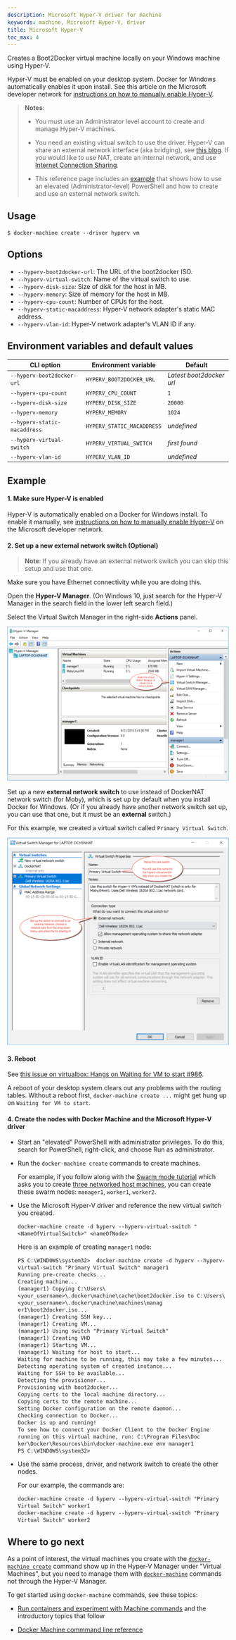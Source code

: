 ```yaml
---
description: Microsoft Hyper-V driver for machine
keywords: machine, Microsoft Hyper-V, driver
title: Microsoft Hyper-V
toc_max: 4
---
```


Creates a Boot2Docker virtual machine locally on your Windows machine
using Hyper-V.

Hyper-V must be enabled on your desktop system. Docker for Windows automatically
enables it upon install. See this article on the Microsoft developer network for
[instructions on how to manually enable
Hyper-V](https://msdn.microsoft.com/en-us/virtualization/hyperv_on_windows/quick_start/walkthrough_install).

> **Notes**:
>
> * You must use an Administrator level account to create and manage Hyper-V machines.
>
>* You need an existing virtual switch to use the
> driver. Hyper-V can share an external network interface (aka
> bridging), see [this blog](http://blogs.technet.com/b/canitpro/archive/2014/03/11/step-by-step-enabling-hyper-v-for-use-on-windows-8-1.aspx).
> If you would like to use NAT, create an internal network, and use
> [Internet Connection Sharing](http://www.packet6.com/allowing-windows-8-1-hyper-v-vm-to-work-with-wifi/).
>
> * This reference page includes an [example](hyper-v.md#example) that shows how to use an elevated (Administrator-level) PowerShell and how to create and use an external network switch.

## Usage

    $ docker-machine create --driver hyperv vm

## Options

-   `--hyperv-boot2docker-url`: The URL of the boot2docker ISO.
-   `--hyperv-virtual-switch`: Name of the virtual switch to use.
-   `--hyperv-disk-size`: Size of disk for the host in MB.
-   `--hyperv-memory`: Size of memory for the host in MB.
-   `--hyperv-cpu-count`: Number of CPUs for the host.
-   `--hyperv-static-macaddress`: Hyper-V network adapter's static MAC address.
-   `--hyperv-vlan-id`: Hyper-V network adapter's VLAN ID if any.

## Environment variables and default values

| CLI option                   | Environment variable       | Default                  |
| ---------------------------- | -------------------------- | ------------------------ |
| `--hyperv-boot2docker-url`   | `HYPERV_BOOT2DOCKER_URL`   | _Latest boot2docker url_ |
| `--hyperv-cpu-count`         | `HYPERV_CPU_COUNT`         | `1`                      |
| `--hyperv-disk-size`         | `HYPERV_DISK_SIZE`         | `20000`                  |
| `--hyperv-memory`            | `HYPERV_MEMORY`            | `1024`                   |
| `--hyperv-static-macaddress` | `HYPERV_STATIC_MACADDRESS` | _undefined_              |
| `--hyperv-virtual-switch`    | `HYPERV_VIRTUAL_SWITCH`    | _first found_            |
| `--hyperv-vlan-id`           | `HYPERV_VLAN_ID`           | _undefined_              |

## Example

#### 1. Make sure Hyper-V is enabled

 Hyper-V is automatically enabled on a Docker for Windows install. To enable it manually, see [instructions on how to manually enable Hyper-V](https://msdn.microsoft.com/en-us/virtualization/hyperv_on_windows/quick_start/walkthrough_install) on the Microsoft developer network.

#### 2. Set up a new external network switch (Optional)

> **Note**: If you already have an external network switch you can skip this setup and use that one.

Make sure you have Ethernet connectivity while you are doing this.

Open the **Hyper-V Manager**. (On Windows 10, just search for the Hyper-V Manager in the search field in the lower left search field.)

Select the Virtual Switch Manager in the right-side **Actions** panel.

![Hyper-V manager](../img/hyperv-manager.png)

Set up a new **external network switch** to use instead of DockerNAT network switch (for Moby), which is set up by default when you install Docker for Windows. (Or if you already have another network switch set up, you can use that one, but it must be an **external** switch.)

For this example, we created a virtual switch called `Primary Virtual Switch`.

![Defining a new virtual switch](../img/hyperv-network-switch.png)

#### 3. Reboot

  See [this issue on virtualbox: Hangs on Waiting for VM to start #986](https://github.com/docker/machine/issues/986).

  A reboot of your desktop system clears out any problems with the routing tables. Without a reboot first, `docker-machine create ...` might get hung up on `Waiting for VM to start`.

#### 4. Create the nodes with Docker Machine and the Microsoft Hyper-V driver

* Start an "elevated" PowerShell with administrator privileges. To do this, search for PowerShell, right-click, and choose Run as administrator.

* Run the `docker-machine create` commands to create machines.

    For example, if you follow along with the [Swarm mode
tutorial](/engine/swarm/swarm-tutorial/index.md) which asks you to create [three
networked host
machines](/engine/swarm/swarm-tutorial/index.md#three-networked-host-machines),
you can create these swarm nodes: `manager1`, `worker1`, `worker2`.

*   Use the Microsoft Hyper-V driver and reference the new virtual switch you created.

    ```shell
    docker-machine create -d hyperv --hyperv-virtual-switch "<NameOfVirtualSwitch>" <nameOfNode>
    ```

    Here is an example of creating `manager1` node:

    ```shell
    PS C:\WINDOWS\system32>  docker-machine create -d hyperv --hyperv-virtual-switch "Primary Virtual Switch" manager1
    Running pre-create checks...
    Creating machine...
    (manager1) Copying C:\Users\<your_username>\.docker\machine\cache\boot2docker.iso to C:\Users\<your_username>\.docker\machine\machines\manag
    er1\boot2docker.iso...
    (manager1) Creating SSH key...
    (manager1) Creating VM...
    (manager1) Using switch "Primary Virtual Switch"
    (manager1) Creating VHD
    (manager1) Starting VM...
    (manager1) Waiting for host to start...
    Waiting for machine to be running, this may take a few minutes...
    Detecting operating system of created instance...
    Waiting for SSH to be available...
    Detecting the provisioner...
    Provisioning with boot2docker...
    Copying certs to the local machine directory...
    Copying certs to the remote machine...
    Setting Docker configuration on the remote daemon...
    Checking connection to Docker...
    Docker is up and running!
    To see how to connect your Docker Client to the Docker Engine running on this virtual machine, run: C:\Program Files\Doc
    ker\Docker\Resources\bin\docker-machine.exe env manager1
    PS C:\WINDOWS\system32>
    ```
*   Use the same process, driver, and network switch to create the other nodes.

    For our example, the commands are:

    ```shell
    docker-machine create -d hyperv --hyperv-virtual-switch "Primary Virtual Switch" worker1
    docker-machine create -d hyperv --hyperv-virtual-switch "Primary Virtual Switch" worker2
    ```

## Where to go next

As a point of interest, the virtual machines you create with the
[`docker-machine create`](/machine/reference/create.md) command show up in the
Hyper-V Manager under "Virtual Machines", but you need to manage them with
[`docker-machine`](/machine/reference/index.md) commands not through the Hyper-V
Manager.

To get started using `docker-machine` commands, see these topics:

*  [Run containers and experiment with Machine commands](/machine/get-started.md#run-containers-and-experiment-with-machine-commands) and the introductory topics that follow

* [Docker Machine commmand line reference](/machine/reference/index.md)
